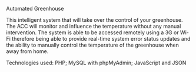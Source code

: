 Automated Greenhouse

This intelligent system that will take over the control of your greenhouse. The ACC will monitor and influence the temperature without any manual intervention. The system is able to be accessed remotely using a 3G or Wi-Fi therefore being able to provide real-time system error status updates and the ability to manually control the temperature of the greenhouse when away from home.

Technologies used: PHP; MySQL with phpMyAdmin; JavaScript and JSON
